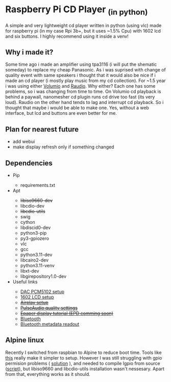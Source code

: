 # <strong>Raspberry Pi CD Player </Strong> <sub>(in python)</sub>
A simple and very lightweight cd player written in python (using vlc) made for raspberry pi (in my case Rpi 3b+, but it uses ~1.5% Cpu) with 1602 lcd and six buttons. I highly recommend using it inside a venv!

## Why i made it?
Some time ago i made an amplifier using tpa3116 (i will put the shematic someday) to replace my cheap Panasonic. As i was suprised with change of quality event with same speakers i thought that it would also be nice if i made an cd player (i mostly play music from my cd collection). For ~1.5 year i was using either [Volumio](https://volumio.com/en/get-started/)  and [Raudio](https://github.com/rern/raudio). Why either? Each one has some problems, so i was changing from time to time. On Volumio cd playback is behind a paywall, nanomesher cd plugin runs cd drive too fast (its very loud). Raudio on the other hand tends to lag and interrupt cd playback. So i thought that maybe i would be able to make one. Yes, without a web interface, but lcd and buttons are even better for me. 

## Plan for nearest future
 - add webui
 - make display refresh only if something changed


## Dependencies
<ul>
  <li>Pip</li> 
    <ul>
      <li>requirements.txt</li>
    </ul>
  <li>Apt</li> 
    <ul>
      <li><s>libiso9660-dev</s></li>
      <li>libcdio-dev</li>
      <li><s>libcdio-utils</s></li>
      <li>swig</li>
      <li>cython</li>
      <li>libdiscid0-dev</li>
      <li>python3-pip</li>
      <li>py3-gpiozero</li>
      <li>vlc</li>
      <li>gcc</li>
      <li>python3.11-dev</li>
      <li>libcairo2-dev</li>
      <li>python3.11-venv</li>
      <li>libxt-dev</li>
      <li>libgirepository1.0-dev</li>
    </ul>
  <li>Useful links</li>
    <ul>
      <li><a href="https://blog.himbeer.me/2018/12/27/how-to-connect-a-pcm5102-i2s-dac-to-your-raspberry-pi/">DAC PCM5102 setup</a></li>
      <li><a href="https://www.youtube.com/watch?v=cVdSc8VYVBM">1602 LCD setup</a></li>
      <li><s><a href="https://pimylifeup.com/raspberry-pi-airplay-receiver/">Airplay setup</a></s></li>
      <li><s><a href="https://medium.com/@gamunu/enable-high-quality-audio-on-linux-6f16f3fe7e1f">PulseAudio quality settings</a></s></li>
      <li><s><a href="https://peppe8o.com/epaper-eink-raspberry-pi/">Epaper display tutorial (EPD comming soon)</a></s></li>
      <li><a href="https://github.com/nicokaiser/rpi-audio-receiver">Bluetooth</a></li>
      <li><a href="https://stackoverflow.com/questions/74657226/receiving-audio-data-and-metadata-from-iphone-over-bluetooth-python">Bluetooth metadata readout</a></li>
    </ul>
</ul>

## Alpine linux
Recently I switched from raspbian to Alpine to reduce boot time. Tools like [this](https://github.com/macmpi/alpine-linux-headless-bootstrap) really make it simpler to setup. 
However I was still struggling with gpio permision problems ( [solution](https://raspberrypi.stackexchange.com/questions/40105/access-gpio-pins-without-root-no-access-to-dev-mem-try-running-as-root)  ), and needed to compile lgpio from source ([script](install_scripts/lgpio_compile.sh)), but libiso9660 and libcdio-utils installation wasn't nessesary.
Apart from that, everything works as it should. 
